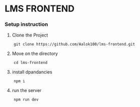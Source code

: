 # LMS FRONTEND

### Setup instruction



1. Clone the Project
```
    git clone https://github.com/Aalok100/lms-frontend.git
```

2. Move on the directory
```
    cd lms-frontend 
```

3. install dpandancies
```
    npm i
```

4. run the server
```
    npm run dev
```